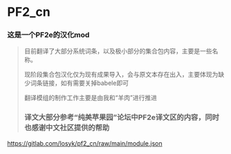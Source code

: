 # PF2_cn

### 这是一个PF2e的汉化mod

> 目前翻译了大部分系统词条，以及极小部分的集合包内容，主要是一些名称。
> 
> 现阶段集合包汉化仅为现有成果导入，会与原文本存在出入，主要体现为缺少词条链接，如有需要关掉babele即可
> 
> 翻译模组的制作工作主要是由我和“羊肉”进行推进
>
> ### 译文大部分参考“纯美苹果园”论坛中PF2e译文区的内容，同时也感谢中文社区提供的帮助

https://gitlab.com/losyk/pf2_cn/raw/main/module.json
